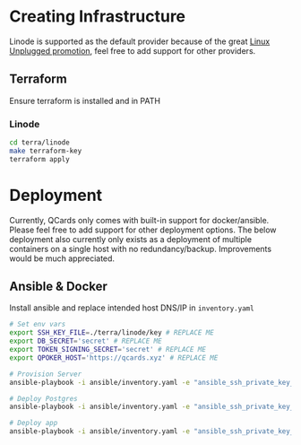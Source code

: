 # Creating Infrastructure

Linode is supported as the default provider because of the great [Linux Unplugged promotion](https://linode.com/unplugged), feel free to add support for other providers.

## Terraform

Ensure terraform is installed and in PATH

### Linode

```bash
cd terra/linode
make terraform-key
terraform apply
```

# Deployment

Currently, QCards only comes with built-in support for docker/ansible. Please feel free to add support for other deployment options. The below deployment also currently only exists as a deployment of multiple containers on a single host with no redundancy/backup. Improvements would be much appreciated.

## Ansible & Docker

Install ansible and replace intended host DNS/IP in `inventory.yaml`

```bash
# Set env vars
export SSH_KEY_FILE=./terra/linode/key # REPLACE ME
export DB_SECRET='secret' # REPLACE ME
export TOKEN_SIGNING_SECRET='secret' # REPLACE ME
export QPOKER_HOST='https://qcards.xyz' # REPLACE ME

# Provision Server
ansible-playbook -i ansible/inventory.yaml -e "ansible_ssh_private_key_file=$SSH_KEY_FILE" ansible/provision.yaml

# Deploy Postgres
ansible-playbook -i ansible/inventory.yaml -e "ansible_ssh_private_key_file=$SSH_KEY_FILE" -e "db_password=$DB_SECRET" ansible/deploy/deploy_pg.yaml

# Deploy app
ansible-playbook -i ansible/inventory.yaml -e "ansible_ssh_private_key_file=$SSH_KEY_FILE" -e "pg_connection=postgres://qcards:$DB_SECRET@qcards_pg:5432/qcards?sslmode=disable" -e "token_signing_value=$TOKEN_SIGNING_SECRET" -e "qpoker_host=$QPOKER_HOST" ansible/deploy/deploy_app.yaml
```
